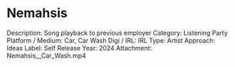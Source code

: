 # Nemahsis

Description: Song playback to previous employer
Category: Listening Party
Platform / Medium: Car, Car Wash
Digi / IRL: IRL
Type: Artist
Approach: Ideas
Label: Self Release
Year: 2024
Attachment: Nemahsis__Car_Wash.mp4